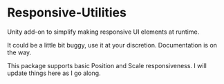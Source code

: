 # Responsive-Utilities
Unity add-on to simplify making responsive UI elements at runtime. 

It could be a little bit buggy, use it at your discretion.
Documentation is on the way.

This package supports basic Position and Scale responsiveness. I will update things here as I go along.

